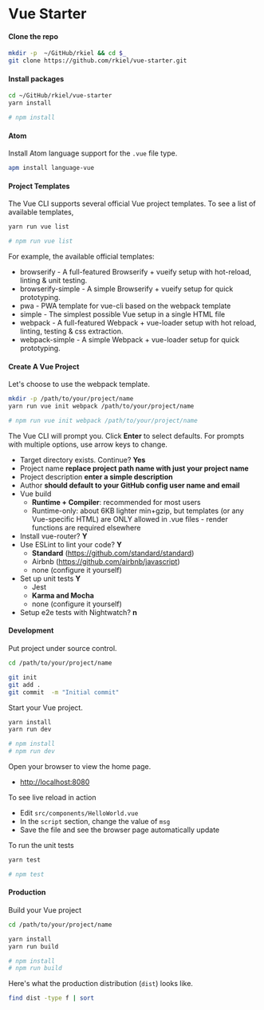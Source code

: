 # Vue Starter


#### Clone the repo

```bash
mkdir -p  ~/GitHub/rkiel && cd $_
git clone https://github.com/rkiel/vue-starter.git
```

#### Install packages

```bash
cd ~/GitHub/rkiel/vue-starter
yarn install

# npm install
```

#### Atom

Install Atom language support for the `.vue` file type.

```bash
apm install language-vue
```

#### Project Templates

The Vue CLI supports several official Vue project templates.  To see a list of available templates,

```bash
yarn run vue list

# npm run vue list
```

For example, the available official templates:

* browserify - A full-featured Browserify + vueify setup with hot-reload, linting & unit testing.
* browserify-simple - A simple Browserify + vueify setup for quick prototyping.
* pwa - PWA template for vue-cli based on the webpack template
* simple - The simplest possible Vue setup in a single HTML file
* webpack - A full-featured Webpack + vue-loader setup with hot reload, linting, testing & css extraction.
* webpack-simple - A simple Webpack + vue-loader setup for quick prototyping.

#### Create A Vue Project

Let's choose to use the webpack template.

```bash
mkdir -p /path/to/your/project/name
yarn run vue init webpack /path/to/your/project/name 

# npm run vue init webpack /path/to/your/project/name
```

The Vue CLI will prompt you.  Click **Enter** to select defaults.  For prompts with multiple options, use arrow keys to change.
* Target directory exists. Continue? **Yes**
* Project name **replace project path name with just your project name**
* Project description **enter a simple description**
* Author **should default to your GitHub config user name and email**
* Vue build
    * **Runtime + Compiler**: recommended for most users 
    * Runtime-only: about 6KB lighter min+gzip, but templates (or any Vue-specific HTML) are ONLY allowed in .vue files - render functions are required elsewhere 
* Install vue-router? **Y**
* Use ESLint to lint your code? **Y**
    * **Standard** (https://github.com/standard/standard) 
    * Airbnb (https://github.com/airbnb/javascript) 
    * none (configure it yourself) 
* Set up unit tests **Y**
    * Jest 
    * **Karma and Mocha**
    * none (configure it yourself) 
* Setup e2e tests with Nightwatch? **n**


#### Development

Put project under source control.

```bash
cd /path/to/your/project/name

git init
git add .
git commit  -m "Initial commit"
```

Start your Vue project.

```bash
yarn install
yarn run dev 

# npm install
# npm run dev
```

Open your browser to view the home page.

* [http://localhost:8080](http://localhost:8080)

To see live reload in action

* Edit `src/components/HelloWorld.vue`
* In the `script` section, change the value of `msg`
* Save the file and see the browser page automatically update

To run the unit tests

```bash
yarn test

# npm test
```

#### Production

Build your Vue project

```bash
cd /path/to/your/project/name

yarn install
yarn run build

# npm install
# npm run build
```

Here's what the production distribution (`dist`) looks like.

```bash
find dist -type f | sort
```


